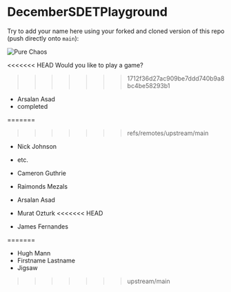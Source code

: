 # DecemberSDETPlayground

Try to add your name here using your forked and cloned version of this repo (push directly onto `main`):

![Pure Chaos](https://imgur.com/TxHp9NU.png)

<<<<<<< HEAD
Would you like to play a game? 

>>>>>>> 1712f36d27ac909be7ddd740b9a8bc4be58293b1
- Arsalan Asad
- completed

=======
>>>>>>> refs/remotes/upstream/main
- Nick Johnson
- etc.
- Cameron Guthrie
- Raimonds Mezals
- Arsalan Asad
- Murat Ozturk
<<<<<<< HEAD

- James Fernandes

=======
- Hugh Mann
- Firstname Lastname
- Jigsaw
>>>>>>> upstream/main
